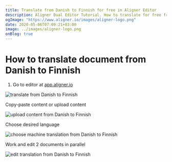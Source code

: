 ```yaml
---
title: Translate from Danish to Finnish for free in Aligner Editor
description: Aligner Dual Editor Tutorial. How to translate for free from Danish to Finnish. Aligner is multilingual document management platform. 
ogImage: "https://www.aligner.io/images/aligner-logo.png"
date: 2020-05-06T07:09:21+03:00
image: ../images/aligner-logo.png
onBlog: true
---
```


# How to translate document from Danish to Finnish

1. Go to editor at [app.aligner.io](https://app.aligner.io "Aligner App web page")

![translate from Danish to Finnish](../aligner-blank-editor.png "translate from Danish to Finnish")

Copy-paste content or upload content

![upload content from Danish to Finnish](../aligner-uploaded-document.png "upload content from Danish to Finnish")

Choose desired language

![choose machine translation from Danish to Finnish](../aligner-language-dropdown.png "choose machine translation from Danish to Finnish")

Work and edit 2 documents in parallel

![edit translation from Danish to Finnish](../aligner-double-sitded-editor.png "edit translation from Danish to Finnish")

